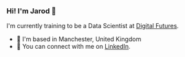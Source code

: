 ### Hi! I'm Jarod 👋

I'm currently training to be a Data Scientist at [Digital Futures](https://digitalfutures.com/).

- 📍 I'm based in Manchester, United Kingdom
- 🤝 You can connect with me on [LinkedIn](https://www.linkedin.com/in/jarod-wilson-4a18071a5/).

